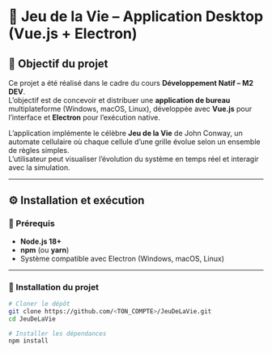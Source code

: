 # 🧬 Jeu de la Vie – Application Desktop (Vue.js + Electron)

## 🎯 Objectif du projet

Ce projet a été réalisé dans le cadre du cours **Développement Natif – M2 DEV**.  
L’objectif est de concevoir et distribuer une **application de bureau** multiplateforme (Windows, macOS, Linux), développée avec **Vue.js** pour l’interface et **Electron** pour l’exécution native.

L’application implémente le célèbre **Jeu de la Vie** de John Conway, un automate cellulaire où chaque cellule d’une grille évolue selon un ensemble de règles simples.  
L’utilisateur peut visualiser l’évolution du système en temps réel et interagir avec la simulation.

---

## ⚙️ Installation et exécution

### 🔧 Prérequis

- **Node.js 18+**
- **npm** (ou **yarn**)
- Système compatible avec Electron (Windows, macOS, Linux)

---

### 🧩 Installation du projet

```bash
# Cloner le dépôt
git clone https://github.com/<TON_COMPTE>/JeuDeLaVie.git
cd JeuDeLaVie

# Installer les dépendances
npm install
